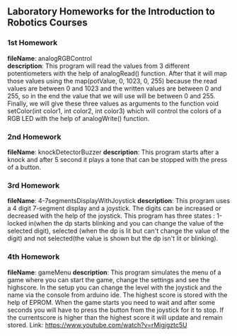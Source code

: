 ## Laboratory Homeworks for the Introduction to Robotics Courses

### 1st Homework
**fileName**: analogRGBControl
<br />
**description**: This program will read the values from 3 different potentiometers with the help of analogRead() function.
After that it will map those values using the map(potValue, 0, 1023, 0, 255) because the read values are between 0 and 1023 and 
the written values are between 0 and 255, so in the end the value that we will use will be between 0 and 255.
Finally, we will give these three values as arguments to the function void setColor(int color1, int color2, int color3) which
will control the colors of a RGB LED with the help of analogWrite() function.
### 2nd Homework
**fileName**: knockDetectorBuzzer
**description**: This program starts after a knock and after 5 second it plays a tone that can be stopped with the press of a button.
### 3rd Homework
**fileName**: 4-7segmentsDisplayWithJoystick
**description**: This program uses a 4 digit 7-segment display and a joystick. The digits can be increased or decreased with the help of the joystick. This program has three states : 1-locked in(when the dp starts blinking and you can change the value of the selected digit), selected (when the dp is lit but can't change the value of the digit) and not selected(the value is shown but the dp isn't lit or blinking).
### 4th Homework
**fileName**: gameMenu
**description**: This program simulates the menu of a game where you can start the game, change the settings and see the highscore.
In the setup you can change the level with the joystick and the name via the console from arduino ide. The highest score is stored with the help of EPROM. When the game starts you need to wait and after some seconds you will have to press the button from the joystick for it to stop. If the currentscore is higher than the highest score it will update and remain stored. Link: https://www.youtube.com/watch?v=rMigjgztc5U
